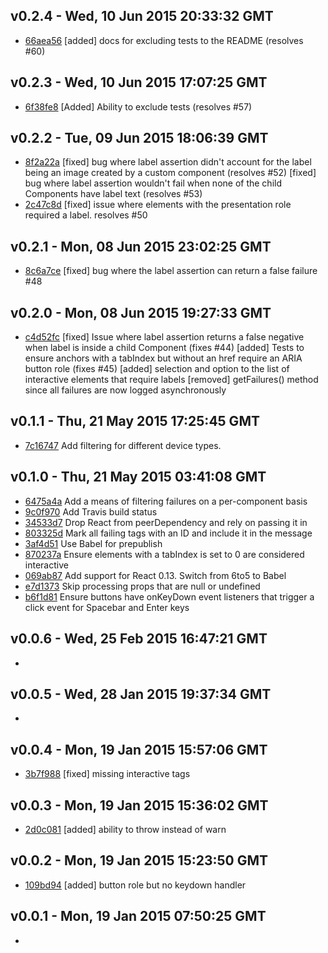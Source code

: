 v0.2.4 - Wed, 10 Jun 2015 20:33:32 GMT
--------------------------------------

- [66aea56](../../commit/66aea56) [added] docs for excluding tests to the README (resolves #60)


v0.2.3 - Wed, 10 Jun 2015 17:07:25 GMT
--------------------------------------

- [6f38fe8](../../commit/6f38fe8) [Added] Ability to exclude tests (resolves #57)


v0.2.2 - Tue, 09 Jun 2015 18:06:39 GMT
--------------------------------------

- [8f2a22a](../../commit/8f2a22a) [fixed] bug where label assertion didn't account for the label being an image created by a custom component (resolves #52) [fixed] bug where label assertion wouldn't fail when none of the child Components have label text (resolves #53)
- [2c47c8d](../../commit/2c47c8d) [fixed] issue where elements with the presentation role required a label. resolves #50


v0.2.1 - Mon, 08 Jun 2015 23:02:25 GMT
--------------------------------------

- [8c6a7ce](../../commit/8c6a7ce) [fixed] bug where the label assertion can return a false failure #48


v0.2.0 - Mon, 08 Jun 2015 19:27:33 GMT
--------------------------------------

- [c4d52fc](../../commit/c4d52fc) [fixed] Issue where label assertion returns a false negative when label is inside a child Component (fixes #44) [added] Tests to ensure anchors with a tabIndex but without an href require an ARIA button role (fixes #45) [added] selection and option to the list of interactive elements that require labels [removed] getFailures() method since all failures are now logged asynchronously


v0.1.1 - Thu, 21 May 2015 17:25:45 GMT
--------------------------------------

- [7c16747](../../commit/7c16747) Add filtering for different device types.


v0.1.0 - Thu, 21 May 2015 03:41:08 GMT
--------------------------------------

- [6475a4a](../../commit/6475a4a) Add a means of filtering failures on a per-component basis
- [9c0f970](../../commit/9c0f970) Add Travis build status
- [34533d7](../../commit/34533d7) Drop React from peerDependency and rely on passing it in
- [803325d](../../commit/803325d) Mark all failing tags with an ID and include it in the message
- [3af4d51](../../commit/3af4d51) Use Babel for prepublish
- [870237a](../../commit/870237a) Ensure elements with a tabIndex is set to 0 are considered interactive
- [069ab87](../../commit/069ab87) Add support for React 0.13. Switch from 6to5 to Babel
- [e7d1373](../../commit/e7d1373) Skip processing props that are null or undefined
- [b6f1d81](../../commit/b6f1d81) Ensure buttons have onKeyDown event listeners that trigger a click event for Spacebar and Enter keys


v0.0.6 - Wed, 25 Feb 2015 16:47:21 GMT
--------------------------------------

-


v0.0.5 - Wed, 28 Jan 2015 19:37:34 GMT
--------------------------------------

-


v0.0.4 - Mon, 19 Jan 2015 15:57:06 GMT
--------------------------------------

- [3b7f988](../../commit/3b7f988) [fixed] missing interactive tags


v0.0.3 - Mon, 19 Jan 2015 15:36:02 GMT
--------------------------------------

- [2d0c081](../../commit/2d0c081) [added] ability to throw instead of warn


v0.0.2 - Mon, 19 Jan 2015 15:23:50 GMT
--------------------------------------

- [109bd94](../../commit/109bd94) [added] button role but no keydown handler


v0.0.1 - Mon, 19 Jan 2015 07:50:25 GMT
--------------------------------------

-